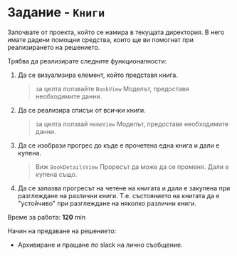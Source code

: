 # Задание - `Книги`

Започвате от проекта, който се намира в текущата директория.
В него имате дадени помощни средства, които ще ви помогнат при
реализирането на решението.

Трябва да реализирате следните функционалности:
1. Да се визуализира елемент, който представя книга. 
    > за целта ползвайте `BookView`
    > Моделът, предоставя необходимите данни.
1. Да се реализира списък от всички книги.
    > за целта ползвай `HomeView`
    > Моделът, предоставя необходимите данни.
1. Да се изобрази прогрес до къде е прочетена една книга и дали е купена.
    > Виж `BookDetailsView`
    > Проресът да може да се променя. Дали е купена също.
1. Да се запазва прогресът на четене на книгата и дали е закупена при разглеждане на различни книги. Т.е. състоянието на книгата да е "устойчиво" при разглеждане на няколко различни книги.

Време за работа: __120__ min

Начин на предаване на решението:
- Архивиране и пращане по slack на лично съобщение.